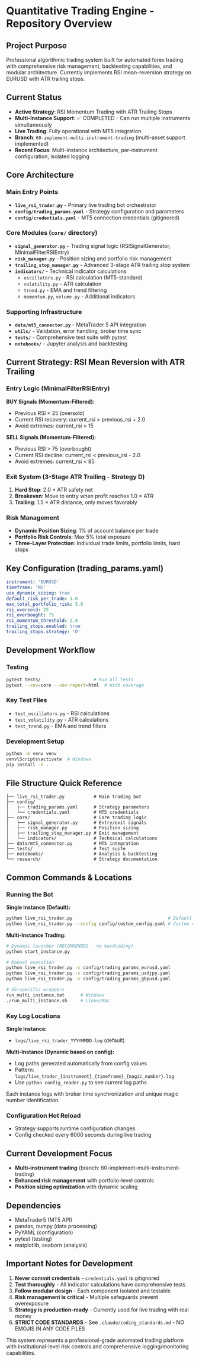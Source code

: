 # Quantitative Trading Engine - Repository Overview

## Project Purpose
Professional algorithmic trading system built for automated forex trading with comprehensive risk management, backtesting capabilities, and modular architecture. Currently implements RSI mean-reversion strategy on EURUSD with ATR trailing stops.

## Current Status
- **Active Strategy**: RSI Momentum Trading with ATR Trailing Stops 
- **Multi-Instance Support**: ✅ COMPLETED - Can run multiple instruments simultaneously
- **Live Trading**: Fully operational with MT5 integration
- **Branch**: `60-implement-multi-instrument-trading` (multi-asset support implemented)
- **Recent Focus**: Multi-instance architecture, per-instrument configuration, isolated logging

## Core Architecture

### Main Entry Points
- **`live_rsi_trader.py`** - Primary live trading bot orchestrator
- **`config/trading_params.yaml`** - Strategy configuration and parameters
- **`config/credentials.yaml`** - MT5 connection credentials (gitignored)

### Core Modules (`core/` directory)
- **`signal_generator.py`** - Trading signal logic (RSISignalGenerator, MinimalFilterRSIEntry)
- **`risk_manager.py`** - Position sizing and portfolio risk management
- **`trailing_stop_manager.py`** - Advanced 3-stage ATR trailing stop system
- **`indicators/`** - Technical indicator calculations
  - `oscillators.py` - RSI calculation (MT5-standard)
  - `volatility.py` - ATR calculation
  - `trend.py` - EMA and trend filtering
  - `momentum.py`, `volume.py` - Additional indicators

### Supporting Infrastructure
- **`data/mt5_connector.py`** - MetaTrader 5 API integration
- **`utils/`** - Validation, error handling, broker time sync
- **`tests/`** - Comprehensive test suite with pytest
- **`notebooks/`** - Jupyter analysis and backtesting

## Current Strategy: RSI Mean Reversion with ATR Trailing

### Entry Logic (MinimalFilterRSIEntry)
**BUY Signals (Momentum-Filtered):**
- Previous RSI < 25 (oversold)
- Current RSI recovery: current_rsi > previous_rsi + 2.0
- Avoid extremes: current_rsi > 15

**SELL Signals (Momentum-Filtered):**
- Previous RSI > 75 (overbought) 
- Current RSI decline: current_rsi < previous_rsi - 2.0
- Avoid extremes: current_rsi < 85

### Exit System (3-Stage ATR Trailing - Strategy D)
1. **Hard Stop**: 2.0 × ATR safety net
2. **Breakeven**: Move to entry when profit reaches 1.0 × ATR
3. **Trailing**: 1.5 × ATR distance, only moves favorably

### Risk Management
- **Dynamic Position Sizing**: 1% of account balance per trade
- **Portfolio Risk Controls**: Max 5% total exposure
- **Three-Layer Protection**: Individual trade limits, portfolio limits, hard stops

## Key Configuration (trading_params.yaml)
```yaml
instrument: 'EURUSD'
timeframe: 'M5'
use_dynamic_sizing: true
default_risk_per_trade: 1.0
max_total_portfolio_risk: 5.0
rsi_oversold: 25
rsi_overbought: 75
rsi_momentum_threshold: 2.0
trailing_stops.enabled: true
trailing_stops.strategy: 'D'
```

## Development Workflow

### Testing
```bash
pytest tests/                    # Run all tests
pytest --cov=core --cov-report=html  # With coverage
```

### Key Test Files
- `test_oscillators.py` - RSI calculations
- `test_volatility.py` - ATR calculations  
- `test_trend.py` - EMA and trend filters

### Development Setup
```bash
python -m venv venv
venv\Scripts\activate  # Windows
pip install -e .
```

## File Structure Quick Reference
```
├── live_rsi_trader.py           # Main trading bot
├── config/
│   ├── trading_params.yaml      # Strategy parameters
│   └── credentials.yaml         # MT5 credentials
├── core/                        # Core trading logic
│   ├── signal_generator.py      # Entry/exit signals
│   ├── risk_manager.py          # Position sizing
│   ├── trailing_stop_manager.py # Exit management
│   └── indicators/              # Technical calculations
├── data/mt5_connector.py        # MT5 integration
├── tests/                       # Test suite
├── notebooks/                   # Analysis & backtesting
└── research/                    # Strategy documentation
```

## Common Commands & Locations

### Running the Bot

**Single Instance (Default):**
```bash
python live_rsi_trader.py                                    # Default config
python live_rsi_trader.py --config config/custom_config.yaml # Custom config
```

**Multi-Instance Trading:**
```bash
# Dynamic launcher (RECOMMENDED - no hardcoding)
python start_instance.py

# Manual execution
python live_rsi_trader.py -c config/trading_params_eurusd.yaml
python live_rsi_trader.py -c config/trading_params_usdjpy.yaml
python live_rsi_trader.py -c config/trading_params_gbpusd.yaml

# OS-specific wrappers
run_multi_instance.bat      # Windows
./run_multi_instance.sh     # Linux/Mac
```

### Key Log Locations
**Single Instance:**
- `logs/live_rsi_trader_YYYYMMDD.log` (default)

**Multi-Instance (Dynamic based on config):**
- Log paths generated automatically from config values
- Pattern: `logs/live_trader_{instrument}_{timeframe}_{magic_number}.log`
- Use `python config_reader.py` to see current log paths

Each instance logs with broker time synchronization and unique magic number identification.

### Configuration Hot Reload
- Strategy supports runtime configuration changes
- Config checked every 6000 seconds during live trading

## Current Development Focus
- **Multi-instrument trading** (branch: 60-implement-multi-instrument-trading)
- **Enhanced risk management** with portfolio-level controls
- **Position sizing optimization** with dynamic scaling

## Dependencies
- MetaTrader5 (MT5 API)
- pandas, numpy (data processing)
- PyYAML (configuration)
- pytest (testing)
- matplotlib, seaborn (analysis)

## Important Notes for Development
1. **Never commit credentials** - `credentials.yaml` is gitignored
2. **Test thoroughly** - All indicator calculations have comprehensive tests
3. **Follow modular design** - Each component isolated and testable
4. **Risk management is critical** - Multiple safeguards prevent overexposure
5. **Strategy is production-ready** - Currently used for live trading with real money
6. **STRICT CODE STANDARDS** - See `.claude/coding_standards.md` - NO EMOJIS IN ANY CODE FILES

This system represents a professional-grade automated trading platform with institutional-level risk controls and comprehensive logging/monitoring capabilities.